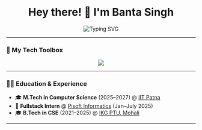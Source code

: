 <h1 align="center">Hey there! 👋 I'm Banta Singh</h1>

<p align="center">
  <img src="https://readme-typing-svg.demolab.com?font=Fira+Code&weight=500&pause=1000&color=F7931E&center=true&width=440&lines=M.Tech+CSE+%40+IIT+Patna;Fullstack+Developer+%F0%9F%94%A5;MERN+Stack+Enthusiast;Love+to+Build+%26+Break+Stuff" alt="Typing SVG" />
</p>

---

### 🚀 My Tech Toolbox

<p align="center">
  <img src="https://skillicons.dev/icons?i=react,nodejs,express,mongodb,js,ts,html,css,tailwind,git,vscode" />
</p>

---


### 👨‍🎓 Education & Experience

- 🎓 **M.Tech in Computer Science** (2025–2027) @ [IIT Patna](https://www.iitp.ac.in/)
- 💼 **Fullstack Intern** @ [Pisoft Informatics](https://pisoftinformatics.com) (Jan–July 2025)
- 🎓 **B.Tech in CSE** (2021–2025) @ [IKG PTU, Mohali](https://www.ptu.ac.in/)

---



